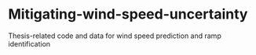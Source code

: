 # Mitigating-wind-speed-uncertainty
Thesis-related code and data for wind speed prediction and ramp identification
